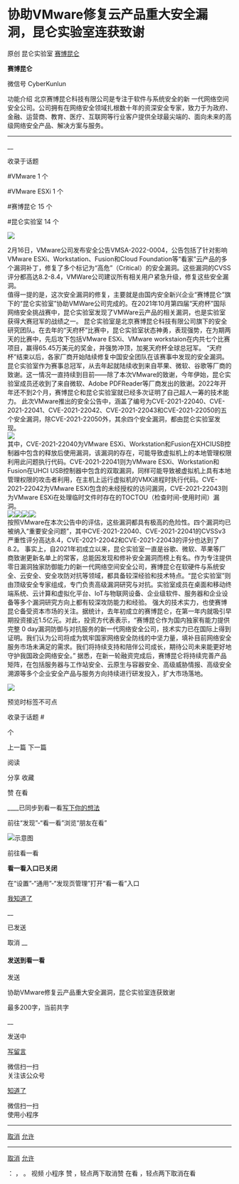 #  协助VMware修复云产品重大安全漏洞，昆仑实验室连获致谢

原创 昆仑实验室  [ 赛博昆仑 ](javascript:void\(0\);)

**赛博昆仑** ![]()

微信号 CyberKunlun

功能介绍 北京赛博昆仑科技有限公司是专注于软件与系统安全的新
一代网络空间安全公司。公司拥有在网络安全领域扎根数十年的资深安全专家，致力于为政府、金融、运营商、教育、医疗、互联网等行业客户提供全球最尖端的、面向未来的高级网络安全产品、解决方案与服务。

____

__

收录于话题

#VMware 1 个

#VMware ESXi 1 个

#赛博昆仑 15 个

#昆仑实验室 14 个

![](http://hk-proxy.gitwarp.com/https://raw.githubusercontent.com/tuchuang9/tc1/refs/heads/main/public/20220217183747.png)

  

2月16日，VMware公司发布安全公告VMSA-2022-0004，公告包括了针对影响VMware
ESXi、Workstation、Fusion和Cloud
Foundation等“看家”云产品的多个漏洞补丁，修复了多个标记为“高危”（Critical）的安全漏洞。这些漏洞的CVSS评分都高达8.2-8.4，VMWare公司建议所有相关用户紧急升级，修复这些安全漏洞。  
值得一提的是，这次安全漏洞的修复，主要就是由国内安全新兴企业“赛博昆仑”旗下的“昆仑实验室”协助VMWare公司完成的。在2021年10月第四届“天府杯”国际网络安全挑战赛中，昆仑实验室发现了VMWare云产品的相关漏洞，也是实验室获得大赛冠军的战绩之一。
昆仑实验室是北京赛博昆仑科技有限公司旗下的安全研究团队。在去年的“天府杯”比赛中，昆仑实验室状态神勇，表现强势，在为期两天的比赛中，先后攻下包括VMware
ESXi、VMware workstaion在内共七个比赛项目，赢得65.45万美元的奖金，并强势冲顶，加冕天府杯全球总冠军。
“天府杯”结束以后，各家厂商开始陆续修复中国安全团队在该赛事中发现的安全漏洞。昆仑实验室作为赛事总冠军，从去年起就陆续收到来自苹果、微软、谷歌等厂商的致谢。这一情况一直持续到目前——除了本次VMware的致谢，今年伊始，昆仑实验室成员还收到了来自微软、Adobe
PDFReader等厂商发出的致谢。2022年开年还不到2个月，赛博昆仑和昆仑实验室就已经多次证明了自己超人一筹的技术能力。
此次VMware推出的安全公告中，涵盖了编号为CVE-2021-22040、CVE-2021-22041、CVE-2021-22042、CVE-2021-22043和CVE-2021-22050的五个安全漏洞，除CVE-2021-22050外，其余四个安全漏洞，都由昆仑实验室发现。  
![](http://hk-proxy.gitwarp.com/https://raw.githubusercontent.com/tuchuang9/tc1/refs/heads/main/public/20220217183750.png)  
其中，CVE-2021-22040为VMware
ESXi、Workstation和Fusion在XHCIUSB控制器中包含的释放后使用漏洞，该漏洞的存在，可能导致虚拟机上的本地管理权限利用此问题执行代码。CVE-2021-22041则为VMware
ESXi、Workstation和Fusion在UHCI
USB控制器中包含的双取漏洞，同样可能导致被虚拟机上具有本地管理权限的攻击者利用，在主机上运行虚拟机的VMX进程时执行代码。CVE-2021-22042为VMware
ESXi包含的未经授权的访问漏洞，CVE-2021-22043则为VMware ESXi在处理临时文件时存在的TOCTOU（检查时间-使用时间）漏洞。  
![](http://hk-proxy.gitwarp.com/https://raw.githubusercontent.com/tuchuang9/tc1/refs/heads/main/public/20220217183751.png)![](http://hk-proxy.gitwarp.com/https://raw.githubusercontent.com/tuchuang9/tc1/refs/heads/main/public/20220217183752.png)![](http://hk-proxy.gitwarp.com/https://raw.githubusercontent.com/tuchuang9/tc1/refs/heads/main/public/20220217183753.png)![](http://hk-proxy.gitwarp.com/https://raw.githubusercontent.com/tuchuang9/tc1/refs/heads/main/public/20220217183754.png)  
按照VMware在本次公告中的评估，这些漏洞都具有极高的危险性。四个漏洞均已被纳入“重要安全问题”，其中CVE-2021-22040、CVE-2021-22041的CVSSv3严重性评分高达8.4，CVE-2021-22042和CVE-2021-22043的评分也达到了8.2。
事实上，自2021年初成立以来，昆仑实验室一直是谷歌、微软、苹果等厂商致谢更新名单上的常客，总能因发现和修补安全漏洞而榜上有名。作为专注提供零日漏洞独家防御能力的新一代网络空间安全公司，赛博昆仑在软硬件与系统安全、云安全、安全攻防对抗等领域，都具备较深经验和技术特点。“昆仑实验室”则由顶级安全专家组成，专门负责高级漏洞研究与对抗。实验室成员在桌面和移动终端系统、云计算和虚拟化平台、IoT与物联网设备、企业级软件、服务器和企业设备等多个漏洞研究方向上都有较深攻防能力和经验。
强大的技术实力，也使赛博昆仑备受资本市场的关注。据统计，去年初成立的赛博昆仑，在第一年内就吸引早期投资接近1.5亿元。对此，投资方代表表示，“赛博昆仑作为国内独家有能力提供完整
0
day漏洞防御与对抗服务的新一代网络安全公司，技术实力已在国际上得到证明。我们认为公司将成为筑牢国家网络安全防线的中坚力量，填补目前网络安全服务市场未满足的需求。我们将持续支持和陪伴公司成长，期待公司未来能更好地守护我国政企网络安全。”
据悉，在新一轮融资完成后，赛博昆仑将持续完善产品矩阵，在包括服务器与工作站安全、云原生与容器安全、高级威胁情报、高级安全溯源等多个企业安全产品与服务方向持续进行研发投入，扩大市场落地。

  

![](http://hk-proxy.gitwarp.com/https://raw.githubusercontent.com/tuchuang9/tc1/refs/heads/main/public/20220217183755.png)

  

预览时标签不可点

收录于话题 #

 个

上一篇 下一篇

阅读

分享 收藏

赞 在看

____已同步到看一看[写下你的想法](javascript:;)

前往“发现”-“看一看”浏览“朋友在看”

![示意图](//res.wx.qq.com/mmbizwap/zh_CN/htmledition/images/pic/appmsg/pic_like_comment55871f.png)

前往看一看

**看一看入口已关闭**

在“设置”-“通用”-“发现页管理”打开“看一看”入口

[我知道了](javascript:;)

__

已发送

取消 __

####  发送到看一看

发送

协助VMware修复云产品重大安全漏洞，昆仑实验室连获致谢

最多200字，当前共字

__

发送中

[写留言](javascript:;)

微信扫一扫  
关注该公众号

[知道了](javascript:;)

微信扫一扫  
使用小程序

****

[取消](javascript:void\(0\);) [允许](javascript:void\(0\);)

****

[取消](javascript:void\(0\);) [允许](javascript:void\(0\);)

： ， 。 视频 小程序 赞 ，轻点两下取消赞 在看 ，轻点两下取消在看

